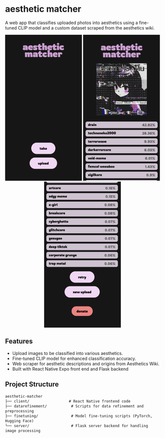 # aesthetic matcher
A web app that classifies uploaded photos into aesthetics using a fine-tuned CLIP model and a custom dataset scraped from the aesthetics wiki.

<p align="center">
  <img src="am-screenshot1.png" alt="main page" width="250" height="475"/>
  <img src="am-screenshot2.png" alt="processed images" width="250" height="475"/>
  <img src="am-screenshot3.png" alt="post process menu" width="250" height="475"/>
</p>

## Features

- Upload images to be classified into various aesthetics.
- Fine-tuned CLIP model for enhanced classification accuracy.
- Web scraper for aesthetic descriptions and origins from Aesthetics Wiki.
- Built with React Native Expo front end and Flask backend

## Project Structure
```
aesthetic-matcher
├── client/                  # React Native frontend code
├── datarefinement/           # Scripts for data refinement and preprocessing
├── finetuning/               # Model fine-tuning scripts (PyTorch, Hugging Face)
└── server/                   # Flask server backend for handling image processing
```
